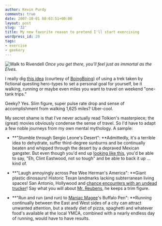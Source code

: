 ```yaml
---
author: Kevin Purdy
comments: true
date: 2007-10-01 00:03:51+00:00
layout: post
slug: '32'
title: My new favorite reason to pretend I'll start exercising
wordpress_id: 29
tags:
- exercise
- geekery
---
```


![Walk to Rivendell](http://thepurdman.com/wp-content/uploads/2007/09/walktorivendell1.jpg)
_Once you get there, you'll feel just as immortal as the Elves._

I really dig [this idea](http://home.insightbb.com/~eowynchallenge/) (courtesy of [BoingBoing](http://www.boingboing.net)) of using a trek taken by fictional questing hero-types to set a personal goal for yourself, be it walking, running or maybe even miles you want to travel on weekend "one-tank trips."

Geeky? Yes. Slim figure, super pulse rate drop and sense of accomplishment from walking 1,625 miles? Uber-cool.

My secret shame is that I've never actually read Tolkien's masterpiece; the (great) movies obviously condense the sense of travel. So I'd have to adapt a few noble journeys from my own mental mythology. A sample:



	
  * **"Stumble through Sergio Leone's Desert": **Admittedly, it's a terrible idea to dehydrate, suffer third-degree sunburns and be continually beaten and whipped through the desert by a depraved Mexican gangster. But even though you'd end up [looking like this](http://www.youtube.com/watch?v=wzI7u5pMao8), you'd be able to say, "Eh, Clint Eastwood, not so tough" and be able to back it up ... kind of.

	
  * **"Laugh annoyingly across Pee Wee Herman's America": **Giant plastic dinosaurs! Historic Texan landmarks lacking subterranean living spaces! San Antonio, Hollywood and [chance encounters with an undead trucker](http://www.youtube.com/watch?v=41tMlDiuF7U)! Say what you will about [Mr. Reubens](http://en.wikipedia.org/wiki/Paul_Reubens), he keeps a trim figure.

	
  * **"Run and run (and run) to [Maniac Magee](http://en.wikipedia.org/wiki/Maniac_Magee)'s Buffalo Pen": **Running continually between the East and West sides of a city can attract unwanted attention, but a steady diet of pizza, spaghetti and whatever food's available at the local YMCA, combined with a nearly endless day of running, would have to have results.


